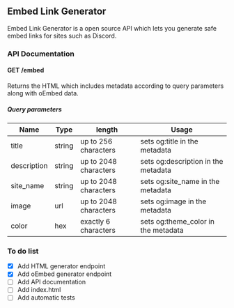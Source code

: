 ## Embed Link Generator
Embed Link Generator is a open source API which lets you generate safe embed links for sites such as Discord.

### API Documentation

#### GET /embed
Returns the HTML which includes metadata according to query parameters along with oEmbed data.

##### Query parameters
Name        | Type   | length                | Usage
------------|--------|-----------------------|-------------------------------
title       | string | up to 256 characters  | sets og:title in the metadata
description | string | up to 2048 characters | sets og:description in the metadata
site_name   | string | up to 2048 characters | sets og:site_name in the metadata
image       | url    | up to 2048 characters | sets og:image in the metadata
color       | hex    | exactly 6 characters  | sets og:theme_color in the metadata

### To do list

- [x] Add HTML generator endpoint
- [x] Add oEmbed generator endpoint
- [ ] Add API documentation
- [ ] Add index.html
- [ ] Add automatic tests
